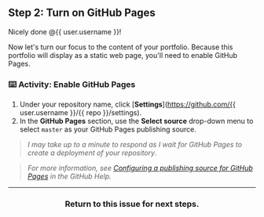 ## Step 2: Turn on GitHub Pages

Nicely done @{{ user.username }}!

Now let's turn our focus to the content of your portfolio. Because this portfolio will display as a static web page, you'll need to enable GitHub Pages.

### :keyboard: Activity: Enable GitHub Pages
1. Under your repository name, click [**Settings**](https://github.com/{{ user.username }}/{{ repo }}/settings).
1. In the **GitHub Pages** section, use the **Select source** drop-down menu to select `master` as your GitHub Pages publishing source.

> _I may take up to a minute to respond as I wait for GitHub Pages to create a deployment of your repository_.

> _For more information, see [Configuring a publishing source for GitHub Pages](https://help.github.com/articles/configuring-a-publishing-source-for-github-pages/) in the GitHub Help._

<hr>
<h3 align="center">Return to this issue for next steps.</h3>
